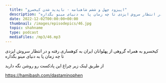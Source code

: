 ```yaml
---
  title: "اپیزود چهل و ششم شاهنامه - ناپدید شدن کیخسرو"
  description: "کیخسرو به همراه گروهی از پهلوانان ایران به کوهساری رفته و در انتظار سروش ایزدی تا چه زمان پا به دنیای مینو بگذاره"
  date: 2022-12-02T00:00:00+00:00
  thumbnail: /images/episodepics/46.jpg
  topic: shahname
  type: podcast
  mediaFiles: /mp3/46.mp3
---
```


کیخسرو به همراه گروهی از پهلوانان ایران به کوهساری رفته و در انتظار سروش ایزدی تا چه زمان پا به دنیای مینو بگذاره


از طریق لینک زیر چراغ این پادکست رو روشن نگه دارید

https://hamibash.com/dastaminophen